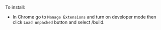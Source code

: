 To install:
- In Chrome go to `Manage Extensions` and turn on developer mode then click `Load unpacked` button and select /build.
